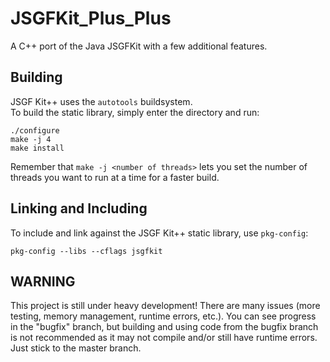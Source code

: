 # JSGFKit_Plus_Plus
A C++ port of the Java JSGFKit with a few additional features.

## Building
JSGF Kit++ uses the `autotools` buildsystem.  
To build the static library, simply enter the directory and run:

    ./configure
    make -j 4
    make install

Remember that `make -j <number of threads>` lets you set the number of threads you want to run at a time for a faster build.

## Linking and Including
To include and link against the JSGF Kit++ static library, use `pkg-config`:

    pkg-config --libs --cflags jsgfkit

## WARNING
This project is still under heavy development! There are many issues (more testing, memory management, runtime errors, etc.).
You can see progress in the "bugfix" branch, but building and using code from the bugfix branch is not recommended as it may not compile and/or still have runtime errors. Just stick to the master branch.

